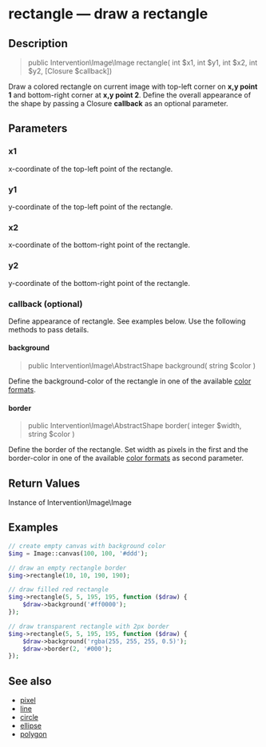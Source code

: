 # rectangle — draw a rectangle

## Description

> public Intervention\Image\Image rectangle( int $x1, int $y1, int $x2, int $y2, [Closure $callback])

Draw a colored rectangle on current image with top-left corner on **x,y point 1** and bottom-right corner at **x,y point 2**. Define the overall appearance of the shape by passing a Closure **callback** as an optional parameter.


## Parameters

### x1
x-coordinate of the top-left point of the rectangle.

### y1
y-coordinate of the top-left point of the rectangle.

### x2
x-coordinate of the bottom-right point of the rectangle.

### y2
y-coordinate of the bottom-right point of the rectangle.

### callback (optional)
Define appearance of rectangle. See examples below. Use the following methods to pass details.

#### background

> public Intervention\Image\AbstractShape background( string $color )

Define the background-color of the rectangle in one of the available [color formats](/getting_started/formats).

#### border

> public Intervention\Image\AbstractShape border( integer $width, string $color )

Define the border of the rectangle. Set width as pixels in the first and the border-color in one of the available [color formats](/getting_started/formats) as second parameter.


## Return Values
Instance of Intervention\Image\Image

## Examples

```php
// create empty canvas with background color
$img = Image::canvas(100, 100, '#ddd');

// draw an empty rectangle border
$img->rectangle(10, 10, 190, 190);

// draw filled red rectangle
$img->rectangle(5, 5, 195, 195, function ($draw) {
    $draw->background('#ff0000');
});

// draw transparent rectangle with 2px border
$img->rectangle(5, 5, 195, 195, function ($draw) {
    $draw->background('rgba(255, 255, 255, 0.5)');
    $draw->border(2, '#000');
});
```

## See also

- [pixel](/api/pixel)
- [line](/api/line)
- [circle](/api/circle)
- [ellipse](/api/ellipse)
- [polygon](/api/polygon)
